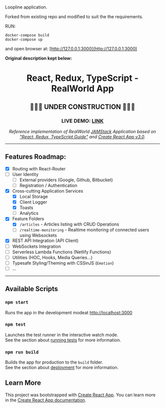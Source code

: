 Loopline application.

Forked from existing repo and modified to suit the the requirements.

RUN:
```
docker-compose build
docker-compose up
```
and open browser at: [http://127.0.0.1:3000](http://127.0.0.1:3000)


**Original description kept below:**


<div align="center">

# React, Redux, TypeScript - RealWorld App

## 🚧🚧🚧 UNDER CONSTRUCTION 🚧🚧🚧

### **LIVE DEMO: [LINK](https://react-redux-typescript-realworld-app.netlify.com/)**

_Reference implementation of RealWorld [JAMStack](https://jamstack.org/) Application based on ["React, Redux, TypeScript Guide"](https://github.com/piotrwitek/react-redux-typescript-guide)
and [Create React App v3.0](https://facebook.github.io/create-react-app/)._

</div>

---

## Features Roadmap:
- [x] Routing with React-Router
- [ ] User Identity
  - [ ] External providers (Google, Github, Bitbucket)
  - [ ] Registration / Authentication
- [x] Cross-cutting Application Services
  - [x] Local Storage
  - [x] Client Logger
  - [x] Toasts
  - [ ] Analytics
- [x] Feature Folders
  - [x] `/articles` - Articles listing with CRUD Operations
  - [ ] `/realtime-monitoring` - Realtime monitoring of connected users using Websockets
- [x] REST API Integration (API Client)
- [ ] WebSockets Integration
- [ ] Serverless Lambda Functions (Netlify Functions)
- [ ] Utilities (HOC, Hooks, Media Queries...)
- [ ] Typesafe Styling/Theming with CSSinJS (`Emotion`)
- [ ] ...

---

## Available Scripts

### `npm start`

Runs the app in the development modeat [http://localhost:3000](http://localhost:3000)

### `npm test`

Launches the test runner in the interactive watch mode.<br>
See the section about [running tests](https://facebook.github.io/create-react-app/docs/running-tests) for more information.

### `npm run build`

Builds the app for production to the `build` folder.<br>
See the section about [deployment](https://facebook.github.io/create-react-app/docs/deployment) for more information.

## Learn More
This project was bootstrapped with [Create React App](https://github.com/facebook/create-react-app). You can learn more in the [Create React App documentation](https://facebook.github.io/create-react-app/docs/getting-started).

